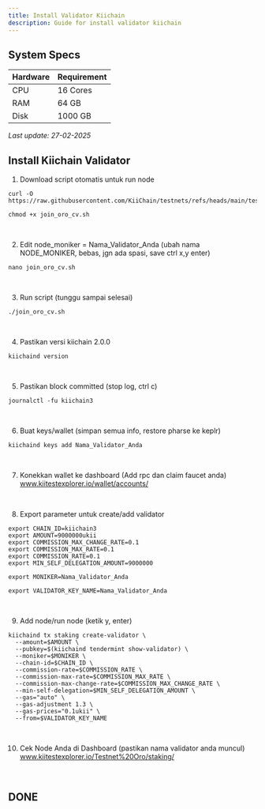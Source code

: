 ```yaml
---
title: Install Validator Kiichain
description: Guide for install validator kiichain
---
```


## System Specs
| Hardware  |	Requirement |
|-----------|---------------|
| CPU	    | 16 Cores       |
| RAM	    | 64 GB          |
| Disk      | 1000 GB         |

<i>Last update: 27-02-2025</i>

## Install Kiichain Validator

1. Download script otomatis untuk run node

```
curl -O https://raw.githubusercontent.com/KiiChain/testnets/refs/heads/main/testnet_oro/join_oro_cv.sh
```

```
chmod +x join_oro_cv.sh
```
</br>

2. Edit node_moniker = Nama_Validator_Anda (ubah nama NODE_MONIKER, bebas, jgn ada spasi, save ctrl x,y enter)

```
nano join_oro_cv.sh
```
</br>

3. Run script (tunggu sampai selesai)

```
./join_oro_cv.sh
```
</br>

4. Pastikan versi kiichain 2.0.0

```
kiichaind version
```
</br>

5. Pastikan block committed (stop log, ctrl c)

```
journalctl -fu kiichain3
```
</br>

6. Buat keys/wallet (simpan semua info, restore pharse ke keplr)

```
kiichaind keys add Nama_Validator_Anda
```
</br>

7. Konekkan wallet ke dashboard (Add rpc dan claim faucet anda)  
<a href="https://www.kiitestexplorer.io/wallet/accounts" target="_blank" rel="noopener noreferrer">www.kiitestexplorer.io/wallet/accounts/</a>

</br>

8. Export parameter untuk create/add validator

```
export CHAIN_ID=kiichain3
export AMOUNT=9000000ukii
export COMMISSION_MAX_CHANGE_RATE=0.1
export COMMISSION_MAX_RATE=0.1
export COMMISSION_RATE=0.1
export MIN_SELF_DELEGATION_AMOUNT=9000000
```

```
export MONIKER=Nama_Validator_Anda
```

```
export VALIDATOR_KEY_NAME=Nama_Validator_Anda
```
</br>

9. Add node/run node (ketik y, enter)

```
kiichaind tx staking create-validator \
  --amount=$AMOUNT \
  --pubkey=$(kiichaind tendermint show-validator) \
  --moniker=$MONIKER \
  --chain-id=$CHAIN_ID \
  --commission-rate=$COMMISSION_RATE \
  --commission-max-rate=$COMMISSION_MAX_RATE \
  --commission-max-change-rate=$COMMISSION_MAX_CHANGE_RATE \
  --min-self-delegation=$MIN_SELF_DELEGATION_AMOUNT \
  --gas="auto" \
  --gas-adjustment 1.3 \
  --gas-prices="0.1ukii" \
  --from=$VALIDATOR_KEY_NAME
```
</br>

10. Cek Node Anda di Dashboard (pastikan nama validator anda muncul)  
<a href="https://www.kiitestexplorer.io/Testnet%20Oro/staking" target="_blank" rel="noopener noreferrer">www.kiitestexplorer.io/Testnet%20Oro/staking/</a>
</br>

<h2>DONE</h2>

<head>
<!-- Google tag (gtag.js) -->
<script async src="https://www.googletagmanager.com/gtag/js?id=G-4WB2W24M31"></script>
<script>
  window.dataLayer = window.dataLayer || [];
  function gtag(){dataLayer.push(arguments);}
  gtag('js', new Date());
  gtag('config', 'G-4WB2W24M31');
</script>
</head>